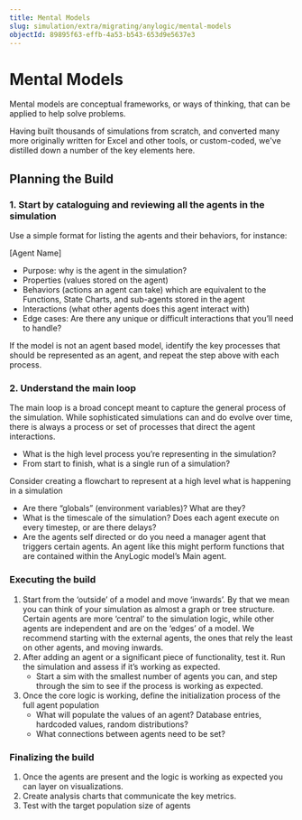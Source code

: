 ```yaml
---
title: Mental Models
slug: simulation/extra/migrating/anylogic/mental-models
objectId: 89895f63-effb-4a53-b543-653d9e5637e3
---
```


# Mental Models

Mental models are conceptual frameworks, or ways of thinking, that can be applied to help solve problems.

Having built thousands of simulations from scratch, and converted many more originally written for Excel and other tools, or custom-coded, we've distilled down a number of the key elements here.

## Planning the Build

### 1. Start by cataloguing and reviewing all the agents in the simulation

Use a simple format for listing the agents and their behaviors, for instance:

\[Agent Name\]

- Purpose: why is the agent in the simulation?
- Properties \(values stored on the agent\)
- Behaviors \(actions an agent can take\) which are equivalent to the Functions, State Charts, and sub-agents stored in the agent
- Interactions \(what other agents does this agent interact with\)
- Edge cases: Are there any unique or difficult interactions that you’ll need to handle?

If the model is not an agent based model, identify the key processes that should be represented as an agent, and repeat the step above with each process.

### 2. Understand the main loop

The main loop is a broad concept meant to capture the general process of the simulation. While sophisticated simulations can and do evolve over time, there is always a process or set of processes that direct the agent interactions.

- What is the high level process you’re representing in the simulation?
- From start to finish, what is a single run of a simulation?

<Hint style="info">
Consider creating a flowchart to represent at a high level what is happening in a simulation
</Hint>

- Are there “globals” \(environment variables\)? What are they?
- What is the timescale of the simulation? Does each agent execute on every timestep, or are there delays?
- Are the agents self directed or do you need a manager agent that triggers certain agents. An agent like this might perform functions that are contained within the AnyLogic model’s Main agent.

### Executing the build

1. Start from the ‘outside’ of a model and move ‘inwards’. By that we mean you can think of your simulation as almost a graph or tree structure. Certain agents are more ‘central’ to the simulation logic, while other agents are independent and are on the ‘edges’ of a model. We recommend starting with the external agents, the ones that rely the least on other agents, and moving inwards.
1. After adding an agent or a significant piece of functionality, test it. Run the simulation and assess if it’s working as expected.
   - Start a sim with the smallest number of agents you can, and step through the sim to see if the process is working as expected.
1. Once the core logic is working, define the initialization process of the full agent population
   - What will populate the values of an agent? Database entries, hardcoded values, random distributions?
   - What connections between agents need to be set?

### Finalizing the build

1. Once the agents are present and the logic is working as expected you can layer on visualizations.
1. Create analysis charts that communicate the key metrics.
1. Test with the target population size of agents
